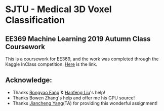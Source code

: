 # SJTU - Medical 3D Voxel Classification

## EE369 Machine Learning 2019 Autumn Class Coursework

This is a coursework for EE369, and the work was completed through the Kaggle InClass competition. [Here](https://www.kaggle.com/c/sjtu-m3dv-medical-3d-voxel-classification) is the link.

## Acknowledge:

- Thanks [Rongyao Fang](https://github.com/rongyaofang) & [Hanfeng Liu](https://github.com/Kurt-Liuhf)'s help!
- Thanks Bowen Zhang's help and offer me his GPU source!
- Thanks [Jiancheng Yang](https://github.com/duducheng)(TA) for providing this wonderful assignment!